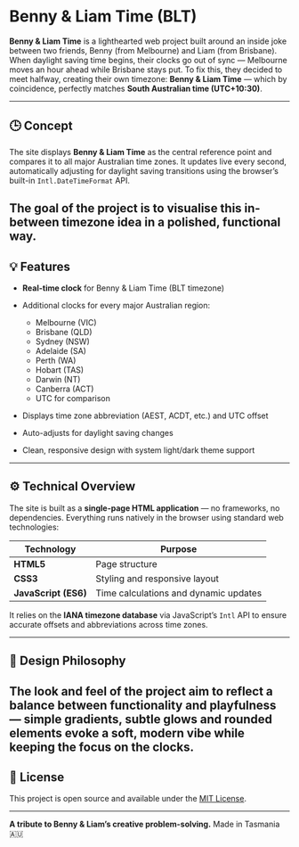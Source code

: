 # Benny & Liam Time (BLT)

**Benny & Liam Time** is a lighthearted web project built around an inside joke between two friends, Benny (from Melbourne) and Liam (from Brisbane). When daylight saving time begins, their clocks go out of sync — Melbourne moves an hour ahead while Brisbane stays put. To fix this, they decided to meet halfway, creating their own timezone: **Benny & Liam Time** — which by coincidence, perfectly matches **South Australian time (UTC+10:30)**.

---

## 🕒 Concept

The site displays **Benny & Liam Time** as the central reference point and compares it to all major Australian time zones. It updates live every second, automatically adjusting for daylight saving transitions using the browser’s built-in `Intl.DateTimeFormat` API.

The goal of the project is to visualise this in-between timezone idea in a polished, functional way.
---

## 💡 Features

* **Real-time clock** for Benny & Liam Time (BLT timezone)
* Additional clocks for every major Australian region:

  * Melbourne (VIC)
  * Brisbane (QLD)
  * Sydney (NSW)
  * Adelaide (SA)
  * Perth (WA)
  * Hobart (TAS)
  * Darwin (NT)
  * Canberra (ACT)
  * UTC for comparison
* Displays time zone abbreviation (AEST, ACDT, etc.) and UTC offset
* Auto-adjusts for daylight saving changes
* Clean, responsive design with system light/dark theme support

---

## ⚙️ Technical Overview

The site is built as a **single-page HTML application** — no frameworks, no dependencies. Everything runs natively in the browser using standard web technologies:

| Technology           | Purpose                               |
| -------------------- | ------------------------------------- |
| **HTML5**            | Page structure                        |
| **CSS3**             | Styling and responsive layout         |
| **JavaScript (ES6)** | Time calculations and dynamic updates |

It relies on the **IANA timezone database** via JavaScript’s `Intl` API to ensure accurate offsets and abbreviations across time zones.

---

## 🎨 Design Philosophy

The look and feel of the project aim to reflect a balance between functionality and playfulness — simple gradients, subtle glows and rounded elements evoke a soft, modern vibe while keeping the focus on the clocks.
---

## 📜 License

This project is open source and available under the [MIT License](LICENSE).

---

**A tribute to Benny & Liam’s creative problem-solving.** Made in Tasmania 🇦🇺
